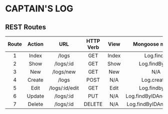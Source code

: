 # CAPTAIN'S LOG #
## REST Routes ##

 Route | Action |     URL    | HTTP Verb |  View  |     Mongoose method     |
 :---: | :----: | :--------: | :-------: | :----: | :---------------------: |
   1   | Index  | /logs      | GET       | Index  | Log.find()              |
   2   | Show   | /logs/:id  | GET       | Show   | Log.findByID()          |
   3   | New    | /logs/new  | GET       | New    | N/A                     |
   4   | Create | /logs      | POST      | N/A    | Log.create()            |
   5   | Edit   | /logs/:id/edit | GET   | Edit   | Log.findbyID()          |
   6   | Update | /logs/:id  | PUT       | N/A    | Log.findByIDAndUpdate() |
   7   | Delete | /logs/:id  | DELETE    | N/A    | Log.findByIDAndDelete() |